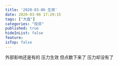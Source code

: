 ```yaml
---
title: '2020-03-06 生效'
date: 2020-03-06 17:29:15
tags: ["大盘"]
categories: "投资"
published: true
hideInList: false
feature: 
isTop: false
---
```

外部影响还是有的
压力生效
但点数下来了
压力却没有了
<!-- more -->

